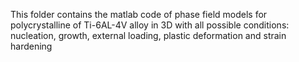 This folder contains the matlab code of phase field models for polycrystalline of Ti-6AL-4V alloy in 3D with all possible conditions: nucleation, growth, external loading, plastic deformation and strain hardening
